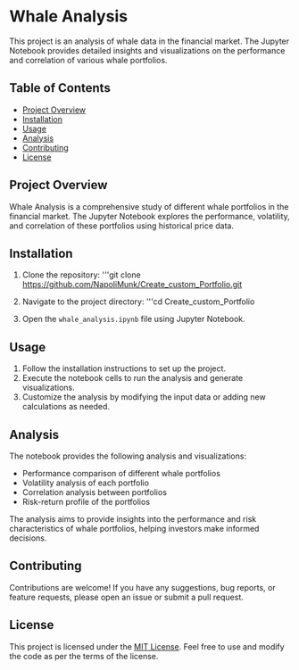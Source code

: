 # Whale Analysis

This project is an analysis of whale data in the financial market. The Jupyter Notebook provides detailed insights and visualizations on the performance and correlation of various whale portfolios.

## Table of Contents

- [Project Overview](#project-overview)
- [Installation](#installation)
- [Usage](#usage)
- [Analysis](#analysis)
- [Contributing](#contributing)
- [License](#license)

## Project Overview

Whale Analysis is a comprehensive study of different whale portfolios in the financial market. The Jupyter Notebook explores the performance, volatility, and correlation of these portfolios using historical price data.

## Installation

1. Clone the repository:
'''git clone https://github.com/NapoliMunk/Create_custom_Portfolio.git

2. Navigate to the project directory:
'''cd Create_custom_Portfolio


3. Open the `whale_analysis.ipynb` file using Jupyter Notebook.

## Usage

1. Follow the installation instructions to set up the project.
2. Execute the notebook cells to run the analysis and generate visualizations.
3. Customize the analysis by modifying the input data or adding new calculations as needed.

## Analysis

The notebook provides the following analysis and visualizations:

- Performance comparison of different whale portfolios
- Volatility analysis of each portfolio
- Correlation analysis between portfolios
- Risk-return profile of the portfolios

The analysis aims to provide insights into the performance and risk characteristics of whale portfolios, helping investors make informed decisions.

## Contributing

Contributions are welcome! If you have any suggestions, bug reports, or feature requests, please open an issue or submit a pull request.

## License

This project is licensed under the [MIT License](LICENSE). Feel free to use and modify the code as per the terms of the license.
